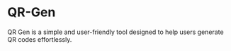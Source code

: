 # QR-Gen
QR Gen is a simple and user-friendly tool designed to help users generate QR codes effortlessly. 
